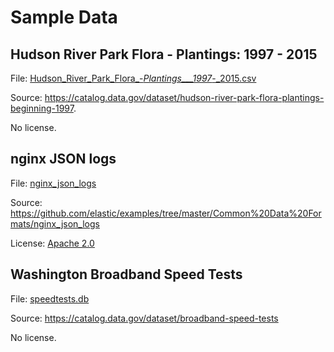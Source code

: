 # Sample Data

## Hudson River Park Flora - Plantings: 1997 - 2015

File: [Hudson_River_Park_Flora_-_Plantings___1997_-_2015.csv](./Hudson_River_Park_Flora_-_Plantings___1997_-_2015.csv)

Source: https://catalog.data.gov/dataset/hudson-river-park-flora-plantings-beginning-1997.

No license.

## nginx JSON logs

File: [nginx_json_logs](./nginx_json_logs)

Source: https://github.com/elastic/examples/tree/master/Common%20Data%20Formats/nginx_json_logs

License: [Apache 2.0](https://github.com/elastic/examples/blob/master/LICENSE)

## Washington Broadband Speed Tests

File: [speedtests.db](./speedtests.db)

Source: https://catalog.data.gov/dataset/broadband-speed-tests

No license.
